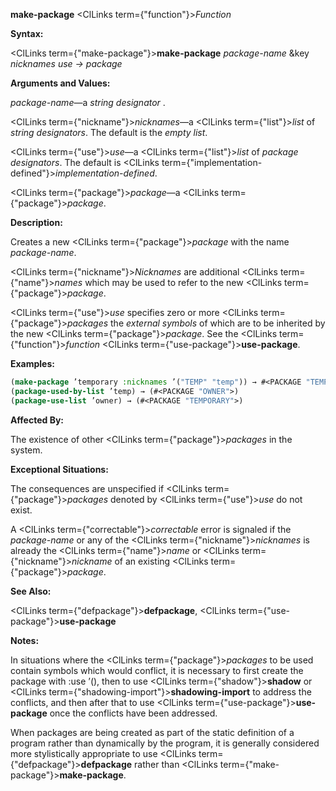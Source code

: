 **make-package** <ClLinks  term={"function"}><i>Function</i></ClLinks> 



**Syntax:** 



<ClLinks  term={"make-package"}><b>make-package</b></ClLinks> *package-name* &amp;key *nicknames use → package* 



**Arguments and Values:** 



*package-name*—a *string designator* . 



<ClLinks  term={"nickname"}><i>nicknames</i></ClLinks>—a <ClLinks  term={"list"}><i>list</i></ClLinks> of *string designators*. The default is the *empty list*. 



<ClLinks  term={"use"}><i>use</i></ClLinks>—a <ClLinks  term={"list"}><i>list</i></ClLinks> of *package designators*. The default is <ClLinks  term={"implementation-defined"}><i>implementation-defined</i></ClLinks>. 



<ClLinks  term={"package"}><i>package</i></ClLinks>—a <ClLinks  term={"package"}><i>package</i></ClLinks>. 



**Description:** 



Creates a new <ClLinks  term={"package"}><i>package</i></ClLinks> with the name *package-name*. 



<ClLinks  term={"nickname"}><i>Nicknames</i></ClLinks> are additional <ClLinks  term={"name"}><i>names</i></ClLinks> which may be used to refer to the new <ClLinks  term={"package"}><i>package</i></ClLinks>. 



<ClLinks  term={"use"}><i>use</i></ClLinks> specifies zero or more <ClLinks  term={"package"}><i>packages</i></ClLinks> the *external symbols* of which are to be inherited by the new <ClLinks  term={"package"}><i>package</i></ClLinks>. See the <ClLinks  term={"function"}><i>function</i></ClLinks> <ClLinks  term={"use-package"}><b>use-package</b></ClLinks>. 



**Examples:**
```lisp
(make-package ’temporary :nicknames ’("TEMP" "temp")) → #<PACKAGE "TEMPORARY"> (make-package "OWNER" :use ’("temp")) → #<PACKAGE "OWNER"> 
(package-used-by-list ’temp) → (#<PACKAGE "OWNER">) 
(package-use-list ’owner) → (#<PACKAGE "TEMPORARY">) 
```
**Affected By:** 



The existence of other <ClLinks  term={"package"}><i>packages</i></ClLinks> in the system. 



**Exceptional Situations:** 



The consequences are unspecified if <ClLinks  term={"package"}><i>packages</i></ClLinks> denoted by <ClLinks  term={"use"}><i>use</i></ClLinks> do not exist. 



A <ClLinks  term={"correctable"}><i>correctable</i></ClLinks> error is signaled if the *package-name* or any of the <ClLinks  term={"nickname"}><i>nicknames</i></ClLinks> is already the <ClLinks  term={"name"}><i>name</i></ClLinks> or <ClLinks  term={"nickname"}><i>nickname</i></ClLinks> of an existing <ClLinks  term={"package"}><i>package</i></ClLinks>. 







 



 



**See Also:** 



<ClLinks  term={"defpackage"}><b>defpackage</b></ClLinks>, <ClLinks  term={"use-package"}><b>use-package</b></ClLinks> 



**Notes:** 



In situations where the <ClLinks  term={"package"}><i>packages</i></ClLinks> to be used contain symbols which would conflict, it is necessary to first create the package with :use ’(), then to use <ClLinks  term={"shadow"}><b>shadow</b></ClLinks> or <ClLinks  term={"shadowing-import"}><b>shadowing-import</b></ClLinks> to address the conflicts, and then after that to use <ClLinks  term={"use-package"}><b>use-package</b></ClLinks> once the conflicts have been addressed. 



When packages are being created as part of the static definition of a program rather than dynamically by the program, it is generally considered more stylistically appropriate to use <ClLinks  term={"defpackage"}><b>defpackage</b></ClLinks> rather than <ClLinks  term={"make-package"}><b>make-package</b></ClLinks>. 



